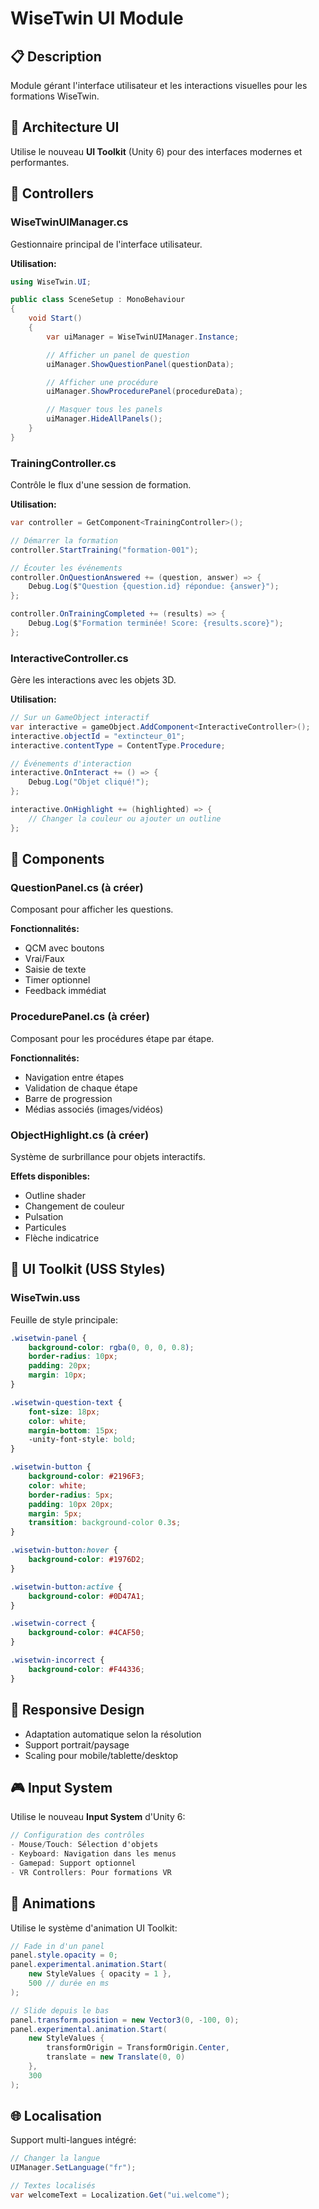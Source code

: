 # WiseTwin UI Module

## 📋 Description
Module gérant l'interface utilisateur et les interactions visuelles pour les formations WiseTwin.

## 🎨 Architecture UI
Utilise le nouveau **UI Toolkit** (Unity 6) pour des interfaces modernes et performantes.

## 🔧 Controllers

### WiseTwinUIManager.cs
Gestionnaire principal de l'interface utilisateur.

**Utilisation:**
```csharp
using WiseTwin.UI;

public class SceneSetup : MonoBehaviour
{
    void Start()
    {
        var uiManager = WiseTwinUIManager.Instance;

        // Afficher un panel de question
        uiManager.ShowQuestionPanel(questionData);

        // Afficher une procédure
        uiManager.ShowProcedurePanel(procedureData);

        // Masquer tous les panels
        uiManager.HideAllPanels();
    }
}
```

### TrainingController.cs
Contrôle le flux d'une session de formation.

**Utilisation:**
```csharp
var controller = GetComponent<TrainingController>();

// Démarrer la formation
controller.StartTraining("formation-001");

// Écouter les événements
controller.OnQuestionAnswered += (question, answer) => {
    Debug.Log($"Question {question.id} répondue: {answer}");
};

controller.OnTrainingCompleted += (results) => {
    Debug.Log($"Formation terminée! Score: {results.score}");
};
```

### InteractiveController.cs
Gère les interactions avec les objets 3D.

**Utilisation:**
```csharp
// Sur un GameObject interactif
var interactive = gameObject.AddComponent<InteractiveController>();
interactive.objectId = "extincteur_01";
interactive.contentType = ContentType.Procedure;

// Événements d'interaction
interactive.OnInteract += () => {
    Debug.Log("Objet cliqué!");
};

interactive.OnHighlight += (highlighted) => {
    // Changer la couleur ou ajouter un outline
};
```

## 🎯 Components

### QuestionPanel.cs (à créer)
Composant pour afficher les questions.

**Fonctionnalités:**
- QCM avec boutons
- Vrai/Faux
- Saisie de texte
- Timer optionnel
- Feedback immédiat

### ProcedurePanel.cs (à créer)
Composant pour les procédures étape par étape.

**Fonctionnalités:**
- Navigation entre étapes
- Validation de chaque étape
- Barre de progression
- Médias associés (images/vidéos)

### ObjectHighlight.cs (à créer)
Système de surbrillance pour objets interactifs.

**Effets disponibles:**
- Outline shader
- Changement de couleur
- Pulsation
- Particules
- Flèche indicatrice

## 🎨 UI Toolkit (USS Styles)

### WiseTwin.uss
Feuille de style principale:
```css
.wisetwin-panel {
    background-color: rgba(0, 0, 0, 0.8);
    border-radius: 10px;
    padding: 20px;
    margin: 10px;
}

.wisetwin-question-text {
    font-size: 18px;
    color: white;
    margin-bottom: 15px;
    -unity-font-style: bold;
}

.wisetwin-button {
    background-color: #2196F3;
    color: white;
    border-radius: 5px;
    padding: 10px 20px;
    margin: 5px;
    transition: background-color 0.3s;
}

.wisetwin-button:hover {
    background-color: #1976D2;
}

.wisetwin-button:active {
    background-color: #0D47A1;
}

.wisetwin-correct {
    background-color: #4CAF50;
}

.wisetwin-incorrect {
    background-color: #F44336;
}
```

## 📱 Responsive Design
- Adaptation automatique selon la résolution
- Support portrait/paysage
- Scaling pour mobile/tablette/desktop

## 🎮 Input System
Utilise le nouveau **Input System** d'Unity 6:
```csharp
// Configuration des contrôles
- Mouse/Touch: Sélection d'objets
- Keyboard: Navigation dans les menus
- Gamepad: Support optionnel
- VR Controllers: Pour formations VR
```

## 🔄 Animations
Utilise le système d'animation UI Toolkit:
```csharp
// Fade in d'un panel
panel.style.opacity = 0;
panel.experimental.animation.Start(
    new StyleValues { opacity = 1 },
    500 // durée en ms
);

// Slide depuis le bas
panel.transform.position = new Vector3(0, -100, 0);
panel.experimental.animation.Start(
    new StyleValues {
        transformOrigin = TransformOrigin.Center,
        translate = new Translate(0, 0)
    },
    300
);
```

## 🌐 Localisation
Support multi-langues intégré:
```csharp
// Changer la langue
UIManager.SetLanguage("fr");

// Textes localisés
var welcomeText = Localization.Get("ui.welcome");
```